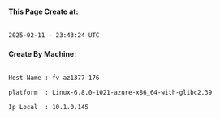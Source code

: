 
   
#### This Page Create at:

```bash

2025-02-11 - 23:43:24 UTC

```

#### Create By Machine:

```bash

Host Name : fv-az1377-176

platform  : Linux-6.8.0-1021-azure-x86_64-with-glibc2.39

Ip Local  : 10.1.0.145

```

